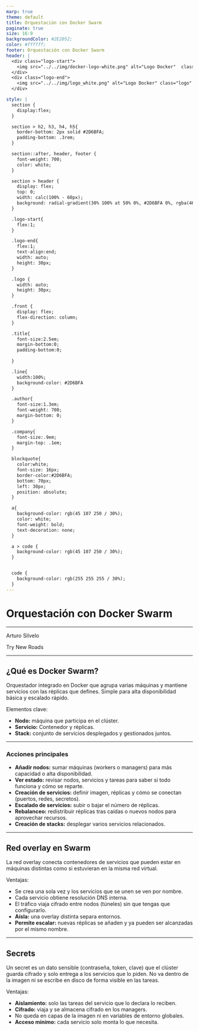 ```yaml
---
marp: true
theme: default
title: Orquestación con Docker Swarm
paginate: true
size: 16:9
backgroundColor: #2E2052;
color: #ffffff;
footer: Orquestación con Docker Swarm
header: |
  <div class="logo-start">
    <img src="../../img/docker-logo-white.png" alt="Logo Docker"  class="logo"/>
  </div>
  <div class="logo-end">
    <img src="../../img/logo_white.png" alt="Logo Docker" class="logo" />
  </div>

style: |
  section {
    display:flex;
  }

  section > h2, h3, h4, h5{
    border-bottom: 2px solid #2D6BFA;
    padding-bottom: .3rem;
  }

  section::after, header, footer {
    font-weight: 700;
    color: white;
  }

  section > header {
    display: flex;
    top: 0;
    width: calc(100% - 60px);
    background: radial-gradient(30% 100% at 50% 0%, #2D6BFA 0%, rgba(46, 32, 82, 0.00) 100%);
  }

  .logo-start{
    flex:1;
  }

  .logo-end{
    flex:1;
    text-align:end;
    width: auto;
    height: 30px;
  }

  .logo {
    width: auto;
    height: 30px;
  }

  .front {
    display: flex;
    flex-direction: column;
  }

  .title{
    font-size:2.5em;
    margin-bottom:0;
    padding-bottom:0;
    
  }

  .line{
    width:100%;
    background-color: #2D6BFA
  }

  .author{
    font-size:1.3em;
    font-weight: 700;
    margin-bottom: 0;
  }

  .company{
    font-size:.9em;
    margin-top: .1em;
  }

  blockquote{
    color:white;
    font-size: 16px;
    border-color:#2D6BFA;
    bottom: 70px;
    left: 30px;
    position: absolute;
  }

  a{
    background-color: rgb(45 107 250 / 30%);
    color: white;
    font-weight: bold;
    text-decoration: none;
  }

  a > code {
    background-color: rgb(45 107 250 / 30%);
  }


  code {
    background-color: rgb(255 255 255 / 30%);
  }
---
```


  <!-- _paginate: skip -->

  <div class="front">
    <h1 class="title"> Orquestación con Docker Swarm </h1>
    <hr class="line"/>
    <p class="author">Arturo Silvelo</p>
    <p class="company">Try New Roads</p>
  </div>

---

## ¿Qué es Docker Swarm?

Orquestador integrado en Docker que agrupa varias máquinas y mantiene servicios con las réplicas que defines. Simple para alta disponibilidad básica y escalado rápido.

Elementos clave:

- **Nodo:** máquina que participa en el clúster.
- **Servicio:** Contenedor y réplicas.
- **Stack:** conjunto de servicios desplegados y gestionados juntos.

---

### Acciones principales

- **Añadir nodos:** sumar máquinas (workers o managers) para más capacidad o alta disponibilidad.
- **Ver estado:** revisar nodos, servicios y tareas para saber si todo funciona y cómo se reparte.
- **Creación de servicios:** definir imagen, réplicas y cómo se conectan (puertos, redes, secretos).
- **Escalado de servicios:** subir o bajar el número de réplicas.
- **Rebalanceo:** redistribuir réplicas tras caídas o nuevos nodos para aprovechar recursos.
- **Creación de stacks:** desplegar varios servicios relacionados.

---

## Red overlay en Swarm

La red overlay conecta contenedores de servicios que pueden estar en máquinas distintas como si estuvieran en la misma red virtual.

Ventajas:

- Se crea una sola vez y los servicios que se unen se ven por nombre.
- Cada servicio obtiene resolución DNS interna.
- El tráfico viaja cifrado entre nodos (túneles) sin que tengas que configurarlo.
- **Aísla:** una overlay distinta separa entornos.
- **Permite escalar:** nuevas réplicas se añaden y ya pueden ser alcanzadas por el mismo nombre.

---

## Secrets

Un secret es un dato sensible (contraseña, token, clave) que el clúster guarda cifrado y solo entrega a los servicios que lo piden. No va dentro de la imagen ni se escribe en disco de forma visible en las tareas.

Ventajas:

- **Aislamiento:** solo las tareas del servicio que lo declara lo reciben.
- **Cifrado:** viaja y se almacena cifrado en los managers.
- No queda en capas de la imagen ni en variables de entorno globales.
- **Acceso mínimo:** cada servicio solo monta lo que necesita.
